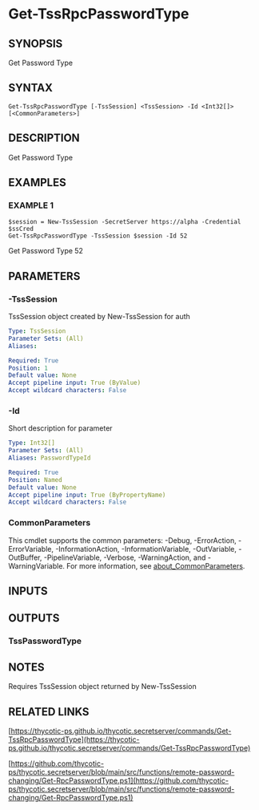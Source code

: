 # Get-TssRpcPasswordType

## SYNOPSIS
Get Password Type

## SYNTAX

```
Get-TssRpcPasswordType [-TssSession] <TssSession> -Id <Int32[]> [<CommonParameters>]
```

## DESCRIPTION
Get Password Type

## EXAMPLES

### EXAMPLE 1
```
$session = New-TssSession -SecretServer https://alpha -Credential $ssCred
Get-TssRpcPasswordType -TssSession $session -Id 52
```

Get Password Type 52

## PARAMETERS

### -TssSession
TssSession object created by New-TssSession for auth

```yaml
Type: TssSession
Parameter Sets: (All)
Aliases:

Required: True
Position: 1
Default value: None
Accept pipeline input: True (ByValue)
Accept wildcard characters: False
```

### -Id
Short description for parameter

```yaml
Type: Int32[]
Parameter Sets: (All)
Aliases: PasswordTypeId

Required: True
Position: Named
Default value: None
Accept pipeline input: True (ByPropertyName)
Accept wildcard characters: False
```

### CommonParameters
This cmdlet supports the common parameters: -Debug, -ErrorAction, -ErrorVariable, -InformationAction, -InformationVariable, -OutVariable, -OutBuffer, -PipelineVariable, -Verbose, -WarningAction, and -WarningVariable. For more information, see [about_CommonParameters](http://go.microsoft.com/fwlink/?LinkID=113216).

## INPUTS

## OUTPUTS

### TssPasswordType
## NOTES
Requires TssSession object returned by New-TssSession

## RELATED LINKS

[https://thycotic-ps.github.io/thycotic.secretserver/commands/Get-TssRpcPasswordType](https://thycotic-ps.github.io/thycotic.secretserver/commands/Get-TssRpcPasswordType)

[https://github.com/thycotic-ps/thycotic.secretserver/blob/main/src/functions/remote-password-changing/Get-RpcPasswordType.ps1](https://github.com/thycotic-ps/thycotic.secretserver/blob/main/src/functions/remote-password-changing/Get-RpcPasswordType.ps1)

